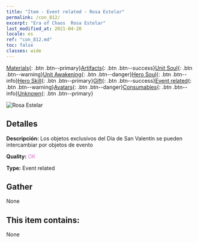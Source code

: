 ```yaml
---
title: "Item - Event related - Rosa Estelar"
permalink: /con_812/
excerpt: "Era of Chaos  Rosa Estelar"
last_modified_at: 2021-04-28
locale: es
ref: "con_812.md"
toc: false
classes: wide
---
```

 [Materials](/ItemsES/){: .btn .btn--primary}[Artifacts](/ItemsES/Artifacts/){: .btn .btn--success}[Unit Soul](/ItemsES/UnitSoul/){: .btn .btn--warning}[Unit Awakening](/ItemsES/UnitAwakening/){: .btn .btn--danger}[Hero Soul](/ItemsES/HeroSoul/){: .btn .btn--info}[Hero Skill](/ItemsES/HeroSkill/){: .btn .btn--primary}[Gift](/ItemsES/Gift/){: .btn .btn--success}[Event related](/ItemsES/Events/){: .btn .btn--warning}[Avatars](/ItemsES/Avatars/){: .btn .btn--danger}[Consumables](/ItemsES/Consumables/){: .btn .btn--info}[Unknown](/ItemsES/Unknown/){: .btn .btn--primary}

 ![Rosa Estelar](/images/t/i_3060.png)

## Detalles
 **Descripción:** Los objetos exclusivos del Día de San Valentín se pueden intercambiar por objetos de evento

 **Quality:** <span style="color: #DA70D6">OK</span>

 **Type:** Event related

## Gather

  None

## This item contains:

  None

